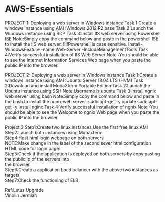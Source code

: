 # AWS-Essentials

PROJECT 1:
Deploying a web server in Windows instance
Task 1:Create a windows instance using AMI :Windows 2012 R2 base
Task 2:Launch the Windows instance using RDP
Task 3:Install IIS web server using Powershell ISE
Note:Simply copy the command below and paste in the powershell ISE to install the IIS web server.
!!!!Powershell is case sensitive.
Install-WindowsFeature -name Web-Server -IncludeManagementTools
Task 4:Verify successful installation of IIS Web Server
Note :You should be able to see the Internet Information Services Web page when you paste the public IP
into the browser.


PROJECT 2:
Deploying a web server in Windows instance
Task 1:Create a windows instance using AMI :Ubuntu Server 18.04 LTS (HVM)
Task 2:Download and install MobaXterm Portable Edition
Task 2:Launch the Ubuntu instance using SSH
Note:Username is ubuntu
Task 3:Install ngnix web server using bash
Note:Simply copy the command below and paste in the bash to install the ngnix web server.
sudo apt-get -y update
sudo apt-get -y install nginx
Task 4:Verify successful installation of ngnix
Note :You should be able to see the Welcome to ngnix Web page when you paste the public IP into the
browser.

Project 3
Step1:Create two linux instances,Use the first free linux AMI  
Step2:Launch both instances using Mobaxterm  
Step4:Host html login webpage on both servers  
NOTE:Make change in the label of the second sever html configuration  
HTML code for login page:  
Step5:Check if the application is deployed on both servers by copy pasting the public ip of the servers into  
the browser.  
Step6:Create a application Load balancer with the above two instances as targets  
Step7:Check the functioning of ELB  

Ref:Letus Upgrade  
    Vinolin Jermiah  
